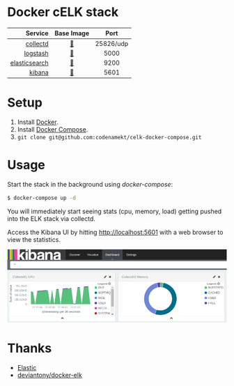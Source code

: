 # Docker cELK stack

|Service  | Base Image | Port |
|--------:|:----------:|:----:|
|[collectd](https://collectd.org/)|[:link:](https://hub.docker.com/r/yaronr/collectd/)|25826/udp||
|[logstash](https://www.elastic.co/products/logstash)|[:link:](https://registry.hub.docker.com/_/logstash/)|5000||
|[elasticsearch](https://www.elastic.co/products/elasticsearch)|[:link:](https://registry.hub.docker.com/_/elasticsearch/)|9200||
|[kibana](https://www.elastic.co/products/kibana)|[:link:](https://registry.hub.docker.com/_/kibana/)|5601||

# Setup

1. Install [Docker](http://docker.io).
2. Install [Docker Compose](http://docs.docker.com/compose/install/).
3. `git clone git@github.com:codenamekt/celk-docker-compose.git`

# Usage

Start the stack in the background using *docker-compose*:

```bash
$ docker-compose up -d
```

You will immediately start seeing stats (cpu, memory, load) getting pushed into the ELK stack via collectd.

Access the Kibana UI by hitting [http://localhost:5601](http://localhost:5601) with a web browser to view the statistics.

![Kibana](screenshot.png?raw=true "Kibana")

# Thanks

* [Elastic](https://www.elastic.co)
* [deviantony/docker-elk](https://github.com/deviantony/docker-elk)
